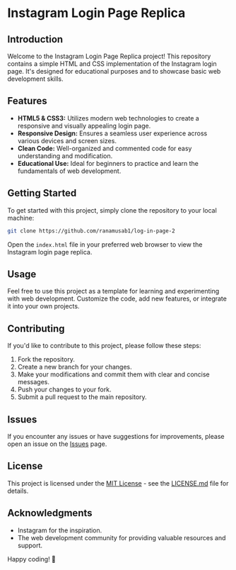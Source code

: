 # Instagram Login Page Replica

## Introduction

Welcome to the Instagram Login Page Replica project! This repository contains a simple HTML and CSS implementation of the Instagram login page. It's designed for educational purposes and to showcase basic web development skills.

## Features

- **HTML5 & CSS3:** Utilizes modern web technologies to create a responsive and visually appealing login page.
- **Responsive Design:** Ensures a seamless user experience across various devices and screen sizes.
- **Clean Code:** Well-organized and commented code for easy understanding and modification.
- **Educational Use:** Ideal for beginners to practice and learn the fundamentals of web development.

## Getting Started

To get started with this project, simply clone the repository to your local machine:

```bash
git clone https://github.com/ranamusab1/log-in-page-2
```

Open the `index.html` file in your preferred web browser to view the Instagram login page replica.

## Usage

Feel free to use this project as a template for learning and experimenting with web development. Customize the code, add new features, or integrate it into your own projects.

## Contributing

If you'd like to contribute to this project, please follow these steps:

1. Fork the repository.
2. Create a new branch for your changes.
3. Make your modifications and commit them with clear and concise messages.
4. Push your changes to your fork.
5. Submit a pull request to the main repository.

## Issues

If you encounter any issues or have suggestions for improvements, please open an issue on the [Issues](https://github.com/your-username/instagram-login-page/issues) page.

## License

This project is licensed under the [MIT License](LICENSE.md) - see the [LICENSE.md](LICENSE.md) file for details.

## Acknowledgments

- Instagram for the inspiration.
- The web development community for providing valuable resources and support.

Happy coding! 🚀
